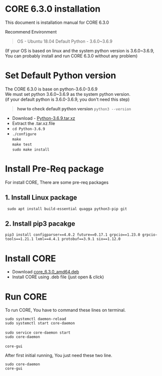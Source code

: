 # CORE 6.3.0 installation

This document is installation manual for CORE 6.3.0

Recommend Environment
> OS - Ubuntu 18.04
> Default Python - 3.6.0~3.6.9

(If your OS is based on linux and the system python version is 3.6.0~3.6.9,
You can probably install and run CORE 6.3.0 without any problem)

# Set Default Python version

The CORE 6.3.0 is base on python-3.6.0-3.6.9 </br>
We must set python 3.6.0~3.6.9 as the system python version.</br>
(if your default python is 3.6.0-3.6.9, you don't need this step)

> **how to check default python version**
> `python3 --version`

- Download - [Python-3.6.9.tar.xz](https://www.python.org/ftp/python/3.6.9/Python-3.6.9.tar.xz) 
- Extract the .tar.xz.file
- `cd Python-3.6.9`
-  `./configure`<br/>
    `make`<br/>
    `make test`<br/>
    `sudo make install`
# Install Pre-Req package 
For install CORE,
There are some pre-req packages

## 1. Install Linux package
` sudo apt install build-essential quagga python3-pip git`

## 2. Install pip3 pacakge

`pip3 install configparser==4.0.2 future==0.17.1 grpcio==1.23.0 grpcio-tools==1.21.1 lxml==4.4.1 protobuf==3.9.1 six==1.12.0`


# Install CORE
- Download 
  [core_6.3.0_amd64.deb](https://github.com/coreemu/core/releases/download/release-6.3.0/core_6.3.0_amd64.deb)
- Install CORE using .deb file (just open & click)
  
# Run CORE
 To run CORE,
 You have to command these lines on terminal.

`sudo systemctl daemon-reload`<br/>
`sudo systemctl start core-daemon`<br/>
<br/>
`sudo service core-daemon start`<br/>
`sudo core-daemon`<br/>
<br/>
`core-gui`  

 After first initial running,
 You  just need these two line.

 `sudo core-daemon`<br/>
`core-gui`  
